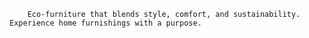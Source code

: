         Eco-furniture that blends style, comfort, and sustainability. Experience home furnishings with a purpose.
